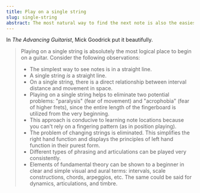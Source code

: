 ```yaml
---
title: Play on a single string
slug: single-string
abstract: The most natural way to find the next note is also the easiest way to move up and down the fretboard.
---
```


In _The Advancing Guitarist_, Mick Goodrick put it beautifully.

> Playing on a single string is absolutely the most logical place to begin on a guitar.
> Consider the following observations:
>
> * The simplest way to see notes is in a straight line.
> * A single string *is* a straight line.
> * On a single string, there is a direct relationship between interval distance and movement in space.
> * Playing on a single string helps to eliminate two potential problems:
> "paralysis" (fear of movement) and "acrophobia" (fear of higher frets),
> since the entire length of the fingerboard is utilized from the very beginning.
> * This approach is conducive to learning note locations because you can't rely on a fingering pattern (as in position playing).
> * The problem of changing strings is eliminated.
> This simplifies the right hand function and displays the principles of left hand function in their purest form.
> * Different types of phrasing and articulations can be played very consistently.
> * Elements of fundamental theory can be shown to a beginner in clear and simple visual and aural terms:
> intervals, scale constructions, chords, arpeggios, etc.
> The same could be said for dynamics, articulations, and timbre.

